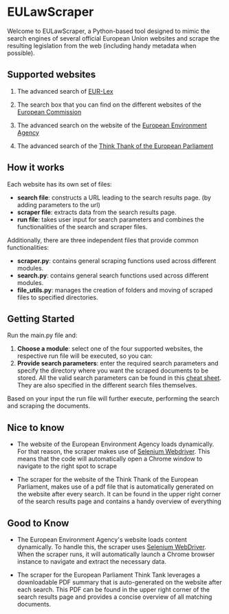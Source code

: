 # EULawScraper

Welcome to EULawScraper, a Python-based tool designed to mimic the search engines of several official European Union websites and scrape the resulting legislation from the web (including handy metadata when possible).

## Supported websites

1. The advanced search of [EUR-Lex](https://eur-lex.europa.eu/advanced-search-form.html)

2. The search box that you can find on the different websites of the [European Commission](https://commission.europa.eu/index_en?wt-search=yes)

3. The advanced search on the website of the [European Environment Agency](https://www.eea.europa.eu/en/advanced-search?)

4. The advanced search of the [Think Thank of the European Parliament](https://www.europarl.europa.eu/thinktank/en/research/advanced-search)

## How it works

Each website has its own set of files:

- **search file**: constructs a URL leading to the search results page. (by adding parameters to the url)
- **scraper file**: extracts data from the search results page.
- **run file**: takes user input for search parameters and combines the functionalities of the search and scraper files.

Additionally, there are three independent files that provide common functionalities:

- **scraper.py**: contains general scraping functions used across different modules.
- **search.py**: contains general search functions used across different modules.
- **file_utils.py**: manages the creation of folders and moving of scraped files to specified directories.

## Getting Started

Run the main.py file and:

1. **Choose a module**: select one of the four supported websites, the respective run file will be executed, so you can:
2. **Provide search parameters**: enter the required search parameters and specify the directory where you want the scraped documents to be stored. All the valid search parameters can be found in this [cheat sheet](valid_input_cheat_sheet.md). They are also specified in the different search files themselves.

Based on your input the run file will further execute, performing the search and scraping the documents. 

## Nice to know

- The website of the European Environment Agency loads dynamically. For that reason, the scraper makes use of [Selenium Webdriver](https://www.selenium.dev/documentation/webdriver/). This means that the code will automatically open a Chrome window to navigate to the right spot to scrape

- The scraper for the website of the Think Thank of the European Parliament, makes use of a pdf file that is automatically generated on the website after every search. It can be found in the upper right corner of the search results page and contains a handy overview of everything

## Good to Know

- The European Environment Agency's website loads content dynamically. To handle this, the scraper uses [Selenium WebDriver](https://www.selenium.dev/documentation/webdriver/). When the scraper runs, it will automatically launch a Chrome browser instance to navigate and extract the necessary data.

- The scraper for the European Parliament Think Tank leverages a downloadable PDF summary that is auto-generated on the website after each search. This PDF can be found in the upper right corner of the search results page and provides a concise overview of all matching documents.





